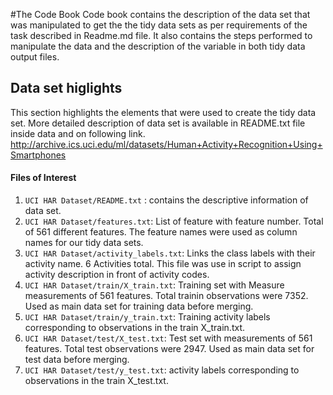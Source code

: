 #The Code Book
Code book contains the description of the data set that was manipulated to get the the tidy data sets as per requirements of the task described in Readme.md file. It also contains the steps performed to manipulate the data and the description of the variable in both tidy data output files.

## Data set higlights
This section highlights the elements that were used to create the tidy data set. More detailed description of data set is available in README.txt file inside data and on following link.   
http://archive.ics.uci.edu/ml/datasets/Human+Activity+Recognition+Using+Smartphones 

#### Files of Interest    
1.	`UCI HAR Dataset/README.txt`  : contains the descriptive information of data set.      
2.	`UCI HAR Dataset/features.txt`: List of feature with feature number. Total of 561 different features. The feature names were used as column names for our tidy data sets.     
3.	`UCI HAR Dataset/activity_labels.txt`: Links the class labels with their activity name. 6 Activities total. This file was use in script to assign activity description in front of activity codes.       
4.	`UCI HAR Dataset/train/X_train.txt`: Training set with Measure measurements of 561 features. Total trainin observations were 7352. Used as main data set for training data before merging.    
5.	`UCI HAR Dataset/train/y_train.txt`: Training activity labels corresponding to observations in the train X_train.txt.      
6.	`UCI HAR Dataset/test/X_test.txt`: Test set with measurements of 561 features. Total test observations were 2947. Used as main data set for test data before merging.     
7.	`UCI HAR Dataset/test/y_test.txt`:  activity labels corresponding to observations in the train X_test.txt.    
